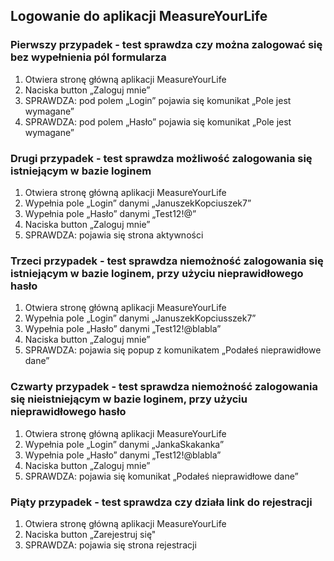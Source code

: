 ## Logowanie do aplikacji MeasureYourLife

### Pierwszy przypadek - test sprawdza czy można zalogować się bez wypełnienia pól formularza
1. Otwiera stronę główną aplikacji MeasureYourLife
1. Naciska button „Zaloguj mnie”
1. SPRAWDZA: pod polem „Login” pojawia się komunikat „Pole jest wymagane”
1. SPRAWDZA: pod polem „Hasło” pojawia się komunikat „Pole jest wymagane”

### Drugi przypadek - test sprawdza możliwość zalogowania się istniejącym w bazie loginem
1. Otwiera stronę główną aplikacji MeasureYourLife
1. Wypełnia pole „Login” danymi „JanuszekKopciuszek7”
1. Wypełnia pole „Hasło” danymi „Test12!@”
1. Naciska button „Zaloguj mnie”
1. SPRAWDZA: pojawia się strona aktywności

### Trzeci przypadek - test sprawdza niemożność zalogowania się istniejącym w bazie loginem, przy użyciu nieprawidłowego hasło
1. Otwiera stronę główną aplikacji MeasureYourLife
1. Wypełnia pole „Login” danymi „JanuszekKopciusszek7”
1. Wypełnia pole „Hasło” danymi „Test12!@blabla”
1. Naciska button „Zaloguj mnie”
1. SPRAWDZA: pojawia się popup z komunikatem „Podałeś nieprawidłowe dane”

### Czwarty przypadek - test sprawdza niemożność zalogowania się nieistniejącym w bazie loginem, przy użyciu nieprawidłowego hasło
1. Otwiera stronę główną aplikacji MeasureYourLife
1. Wypełnia pole „Login” danymi „JankaSkakanka”
1. Wypełnia pole „Hasło” danymi „Test12!@blabla”
1. Naciska button „Zaloguj mnie”
1. SPRAWDZA: pojawia się komunikat „Podałeś nieprawidłowe dane”

### Piąty przypadek - test sprawdza czy działa link do rejestracji
1. Otwiera stronę główną aplikacji MeasureYourLife
1. Naciska button „Zarejestruj się"
1. SPRAWDZA: pojawia się strona rejestracji
